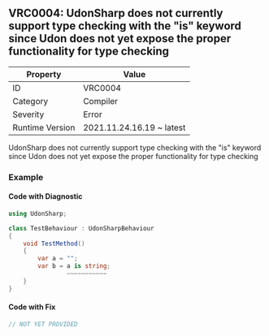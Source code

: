 ## VRC0004: UdonSharp does not currently support type checking with the \"is\" keyword since Udon does not yet expose the proper functionality for type checking

| Property        | Value                     | 
| --------------- | ------------------------- | 
| ID              | VRC0004                   | 
| Category        | Compiler                  | 
| Severity        | Error                     | 
| Runtime Version | 2021.11.24.16.19 ~ latest | 

UdonSharp does not currently support type checking with the \"is\" keyword since Udon does not yet expose the proper functionality for type checking  

### Example

#### Code with Diagnostic


```csharp
using UdonSharp;

class TestBehaviour : UdonSharpBehaviour
{
    void TestMethod()
    {
        var a = "";
        var b = a is string;
                ~~~~~~~~~~~
    }
}
```

#### Code with Fix


```csharp
// NOT YET PROVIDED
```


